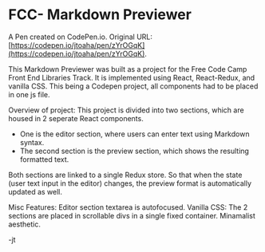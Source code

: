 # FCC- Markdown Previewer

A Pen created on CodePen.io. Original URL: [https://codepen.io/jtoaha/pen/zYrOGqK](https://codepen.io/jtoaha/pen/zYrOGqK).

This Markdown Previewer was built as a project for the Free Code Camp Front End Libraries Track. It is implemented using React, React-Redux, and vanilla CSS. This being a Codepen project, all components had to be placed in one js file.

Overview of project:
This project is divided into two sections, which are housed in 2 seperate React components.
- One is the editor section, where users can enter text using Markdown syntax.
- The second section is the preview section, which shows the resulting formatted text.

Both sections are linked to a single Redux store. So that when the state (user text input in the editor) changes, the preview format is automatically updated as well.

Misc Features: Editor section textarea is autofocused. Vanilla CSS: The 2 sections are placed in scrollable divs in a single fixed container. Minamalist aesthetic.

-jt
